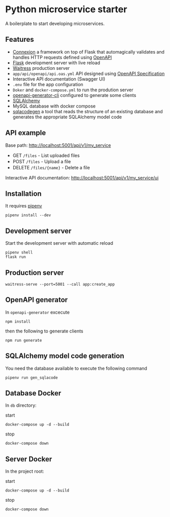 # Python microservice starter
A boilerplate to start developing microservices.

## Features
- [Connexion](https://connexion.readthedocs.io/en/latest/index.html) a framework on top of Flask that automagically validates and handles HTTP requests defined using [OpenAPI](https://www.openapis.org/)
- [Flask](https://flask.palletsprojects.com/en/2.0.x/) development server with live reload
- [Waitress](https://docs.pylonsproject.org/projects/waitress/en/latest/) production server
- `app/api/openapi/api.oas.yml` API designed using [OpenAPI Specification](https://swagger.io/specification/)
- Interactive API documentation (Swagger UI)
- `.env` file for the app configuration
- `Doker` and `docker-compose.yml` to run the prodution server
- [openapi-generator-cli](https://github.com/OpenAPITools/openapi-generator-cli) configured to generate some clients
- [SQLAlchemy](https://www.sqlalchemy.org/)
- MySQL database with docker compose
- [sqlacodegen](https://github.com/agronholm/sqlacodegen) a tool that reads the structure of an existing database and generates the appropriate SQLAlchemy model code 

## API example
Base path: [http://localhost:5001/api/v1/my_service](http://localhost:5001/api/v1/my_service)
- GET `​/files` - List uploaded ﬁles
- POST `​/files` - Upload a ﬁle
- DELETE `​/files​/{name}` - Delete a ﬁle

Interactive API documentation: [http://localhost:5001/api/v1/my_service/ui](http://localhost:5001/api/v1/my_service/ui)

## Installation
It requires [pipenv](https://pipenv.pypa.io/en/latest/#install-pipenv-today)

```shell
pipenv install --dev
```

## Development server
Start the development server with automatic reload
```shell
pipenv shell
flask run
```

## Production server
```shell
waitress-serve --port=5001 --call app:create_app
```

## OpenAPI generator
In `openapi-generator` excecute
```shell
npm install
```
then the following to generate clients
```shell
npm run generate
```

## SQLAlchemy model code generation
You need the database available to execute the following command
```shell
pipenv run gen_sqlacode
```

## Database Docker
In `db` directory:

start
```shell
docker-compose up -d --build
```
stop
```shell
docker-compose down
```

## Server Docker
In the project root:

start
```shell
docker-compose up -d --build
```
stop
```shell
docker-compose down
```
